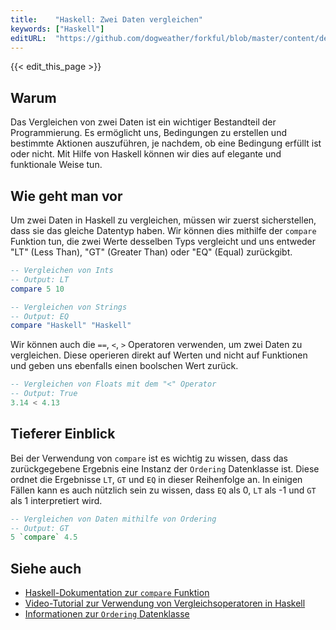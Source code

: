 ```yaml
---
title:    "Haskell: Zwei Daten vergleichen"
keywords: ["Haskell"]
editURL:  "https://github.com/dogweather/forkful/blob/master/content/de/haskell/comparing-two-dates.md"
---
```


{{< edit_this_page >}}

## Warum

Das Vergleichen von zwei Daten ist ein wichtiger Bestandteil der Programmierung. Es ermöglicht uns, Bedingungen zu erstellen und bestimmte Aktionen auszuführen, je nachdem, ob eine Bedingung erfüllt ist oder nicht. Mit Hilfe von Haskell können wir dies auf elegante und funktionale Weise tun.

## Wie geht man vor

Um zwei Daten in Haskell zu vergleichen, müssen wir zuerst sicherstellen, dass sie das gleiche Datentyp haben. Wir können dies mithilfe der `compare` Funktion tun, die zwei Werte desselben Typs vergleicht und uns entweder "LT" (Less Than), "GT" (Greater Than) oder "EQ" (Equal) zurückgibt.

```Haskell
-- Vergleichen von Ints
-- Output: LT
compare 5 10 

-- Vergleichen von Strings
-- Output: EQ
compare "Haskell" "Haskell"
```

Wir können auch die `==`, `<`, `>` Operatoren verwenden, um zwei Daten zu vergleichen. Diese operieren direkt auf Werten und nicht auf Funktionen und geben uns ebenfalls einen boolschen Wert zurück.

```Haskell
-- Vergleichen von Floats mit dem "<" Operator
-- Output: True
3.14 < 4.13
```

## Tieferer Einblick

Bei der Verwendung von `compare` ist es wichtig zu wissen, dass das zurückgegebene Ergebnis eine Instanz der `Ordering` Datenklasse ist. Diese ordnet die Ergebnisse `LT`, `GT` und `EQ` in dieser Reihenfolge an. In einigen Fällen kann es auch nützlich sein zu wissen, dass `EQ` als 0, `LT` als -1 und `GT` als 1 interpretiert wird.

```Haskell
-- Vergleichen von Daten mithilfe von Ordering
-- Output: GT
5 `compare` 4.5
```

## Siehe auch

- [Haskell-Dokumentation zur `compare` Funktion](https://hackage.haskell.org/package/base-4.15.0.0/docs/Prelude.html#v:compare)
- [Video-Tutorial zur Verwendung von Vergleichsoperatoren in Haskell](https://www.youtube.com/watch?v=TOgV0oeejZo)
- [Informationen zur `Ordering` Datenklasse](https://wiki.haskell.org/Class)